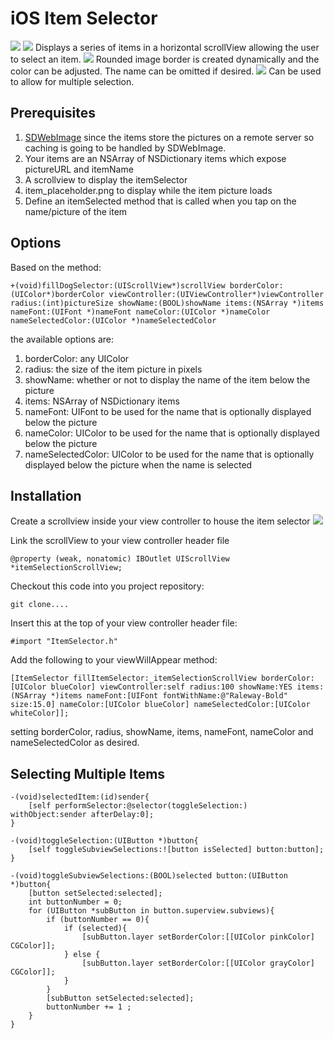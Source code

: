iOS Item Selector
=================

![](demo_1.png)
![](demo_2.png)
Displays a series of items in a horizontal scrollView allowing the user to select an item.
![](demo_3.png)
Rounded image border is created dynamically and the color can be adjusted.  The name can be omitted if desired.
![](demo_4.png)
Can be used to allow for multiple selection.

Prerequisites
-------------

1. [SDWebImage](https://github.com/rs/SDWebImage) since the items store the pictures on a remote server so caching is going to be handled by SDWebImage.
2. Your items are an NSArray of NSDictionary items which expose pictureURL and itemName
3. A scrollview to display the itemSelector
4. item_placeholder.png to display while the item picture loads
5. Define an itemSelected method that is called when you tap on the name/picture of the item

Options
-------

Based on the method:

    +(void)fillDogSelector:(UIScrollView*)scrollView borderColor:(UIColor*)borderColor viewController:(UIViewController*)viewController radius:(int)pictureSize showName:(BOOL)showName items:(NSArray *)items nameFont:(UIFont *)nameFont nameColor:(UIColor *)nameColor nameSelectedColor:(UIColor *)nameSelectedColor

the available options are:

1. borderColor: any UIColor
2. radius: the size of the item picture in pixels
3. showName: whether or not to display the name of the item below the picture
4. items: NSArray of NSDictionary items
5. nameFont: UIFont to be used for the name that is optionally displayed below the picture
6. nameColor: UIColor to be used for the name that is optionally displayed below the picture
7. nameSelectedColor: UIColor to be used for the name that is optionally displayed below the picture when the name is selected

Installation
------------
Create a scrollview inside your view controller to house the item selector
![](installation.png)

Link the scrollView to your view controller header file

    @property (weak, nonatomic) IBOutlet UIScrollView *itemSelectionScrollView;

Checkout this code into you project repository:

    git clone....

Insert this at the top of your view controller header file:

    #import "ItemSelector.h"

Add the following to your viewWillAppear method:

    [ItemSelector fillItemSelector:_itemSelectionScrollView borderColor:[UIColor blueColor] viewController:self radius:100 showName:YES items:(NSArray *)items nameFont:[UIFont fontWithName:@"Raleway-Bold" size:15.0] nameColor:[UIColor blueColor] nameSelectedColor:[UIColor whiteColor]];

setting borderColor, radius, showName, items, nameFont, nameColor and nameSelectedColor as desired.

Selecting Multiple Items
------------------------
    -(void)selectedItem:(id)sender{
        [self performSelector:@selector(toggleSelection:) withObject:sender afterDelay:0];
    }

    -(void)toggleSelection:(UIButton *)button{
        [self toggleSubviewSelections:![button isSelected] button:button];
    }

    -(void)toggleSubviewSelections:(BOOL)selected button:(UIButton *)button{
        [button setSelected:selected];
        int buttonNumber = 0;
        for (UIButton *subButton in button.superview.subviews){
            if (buttonNumber == 0){
                if (selected){
                    [subButton.layer setBorderColor:[[UIColor pinkColor] CGColor]];
                } else {
                    [subButton.layer setBorderColor:[[UIColor grayColor] CGColor]];
                }
            }
            [subButton setSelected:selected];
            buttonNumber += 1 ;
        }
    }

